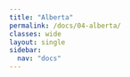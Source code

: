 ```yaml
---
title: "Alberta"
permalink: /docs/04-alberta/
classes: wide
layout: single
sidebar:
  nav: "docs"
---
```


<div id="election-forecast"></div>

<script>
document.addEventListener('DOMContentLoaded', function() {
  // Initialize the forecast with custom settings if needed
  ElectionForecast.init({
    maxTableWidth: 1200,
    districtColumnWidth: 18,
    outcomeColumnWidth: 15,
    forecastColumnWidth: 67
  })
  // Load specific province data
  .loadProvinces({
    csvPath: '/assets/data/ridingvotepercents.csv',
    containerId: 'election-forecast',
    provinceIds: ['48'],     
    provinceNames: ['Alberta']
  });
});
</script>
